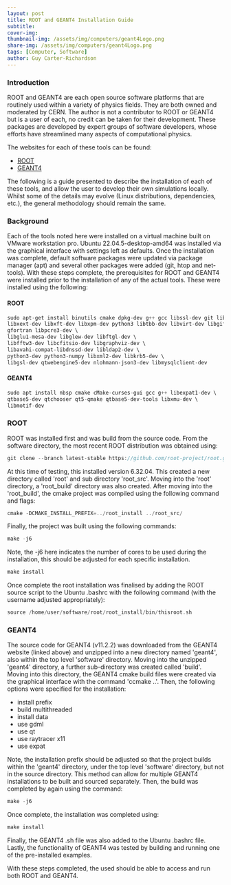 ```yaml
---
layout: post
title: ROOT and GEANT4 Installation Guide
subtitle: 
cover-img: 
thumbnail-img: /assets/img/computers/geant4Logo.png
share-img: /assets/img/computers/geant4Logo.png
tags: [Computer, Software]
author: Guy Carter-Richardson
---
```


### Introduction

ROOT and GEANT4 are each open source software platforms that are routinely used within a variety of physics fields. They are both owned and moderated by CERN. The author is not a contributor to ROOT or GEANT4 but is a user of each, no credit can be taken for their development. These packages are developed by expert groups of software developers, whose efforts have streamlined many aspects of computational physics. 

The websites for each of these tools can be found: 

- [ROOT](https://root.cern/)
- [GEANT4](https://geant4.web.cern.ch/)

The following is a guide presented to describe the installation of each of these tools, and allow the user to develop their own simulations locally. Whilst some of the details may evolve (Linux distributions, dependencies, etc.), the general methodology should remain the same. 

### Background

Each of the tools noted here were installed on a virtual machine built on VMware workstation pro. Ubuntu 22.04.5-desktop-amd64 was installed via the graphical interface with settings left as defaults. Once the installation was complete, default software packages were updated via package manager (apt) and several other packages were added (git, htop and net-tools). With these steps complete, the prerequisites for ROOT and GEANT4 were installed prior to the installation of any of the actual tools. These were installed using the following: 

#### ROOT
```C
sudo apt-get install binutils cmake dpkg-dev g++ gcc libssl-dev git libx11-dev \
libxext-dev libxft-dev libxpm-dev python3 libtbb-dev libvirt-dev libgif-dev \
gfortran libpcre3-dev \
libglu1-mesa-dev libglew-dev libftgl-dev \
libfftw3-dev libcfitsio-dev libgraphviz-dev \
libavahi-compat-libdnssd-dev libldap2-dev \
python3-dev python3-numpy libxml2-dev libkrb5-dev \
libgsl-dev qtwebengine5-dev nlohmann-json3-dev libmysqlclient-dev
```

#### GEANT4
```C
sudo apt install nbsp cmake cMake-curses-gui gcc g++ libexpat1-dev \
qtbase5-dev qtchooser qt5-qmake qtbase5-dev-tools libxmu-dev \
libmotif-dev
```

### ROOT

ROOT was installed first and was build from the source code. From the software directory, the most recent ROOT distribution was obtained using: 
```C
git clone --branch latest-stable https://github.com/root-project/root.git root_src
```
At this time of testing, this installed version 6.32.04. This created a new directory called 'root' and sub directory 'root_src'. Moving into the 'root' directory, a 'root_build' directory was also created. After moving into the 'root_build', the cmake project was compiled using the following command and flags: 
```C
cmake -DCMAKE_INSTALL_PREFIX=../root_install ../root_src/
```
Finally, the project was built using the following commands: 
```C
make -j6
```
Note, the -j6 here indicates the number of cores to be used during the installation, this should be adjusted for each specific installation. 
```C
make install
```
Once complete the root installation was finalised by adding the ROOT source script to the Ubuntu .bashrc with the following command (with the username adjusted appropriately): 
```C
source /home/user/software/root/root_install/bin/thisroot.sh
```

### GEANT4

The source code for GEANT4 (v11.2.2) was downloaded from the GEANT4 website (linked above) and unzipped into a new directory named 'geant4', also within the top level 'software' directory. Moving into the unzipped 'geant4' directory, a further sub-directory was created called 'build'. Moving into this directory, the GEANT4 cmake build files were created via the graphical interface with the command 'ccmake ..'. Then, the following options were specified for the installation:

- install prefix
- build multithreaded
- install data
- use gdml
- use qt
- use raytracer x11
- use expat

Note, the installation prefix should be adjusted so that the project builds within the 'geant4' directory, under the top level 'software' directory, but not in the source directory. This method can allow for multiple GEANT4 installations to be built and sourced separately. Then, the build was completed by again using the command: 
```C
make -j6
```
Once complete, the installation was completed using:
```C
make install
```
Finally, the GEANT4 .sh file was also added to the Ubuntu .bashrc file. Lastly, the functionality of GEANT4 was tested by building and running one of the pre-installed examples. 

With these steps completed, the used should be able to access and run both ROOT and GEANT4. 
